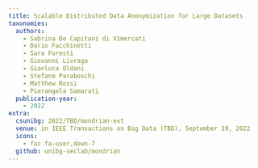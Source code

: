 ```yaml
---
title: Scalable Distributed Data Anonymization for Large Datasets
taxonomies:
  authors:
    - Sabrina De Capitani di Vimercati
    - Dario Facchinetti
    - Sara Foresti
    - Giovanni Livraga
    - Gianluca Oldani
    - Stefano Paraboschi
    - Matthew Rossi
    - Pierangela Samarati
  publication-year:
    - 2022
extra:
  csunibg: 2022/TBD/mondrian-ext
  venue: in IEEE Transactions on Big Data (TBD), September 19, 2022
  icons:
    - fac fa-user,down-7
  github: unibg-seclab/mondrian
---
```

